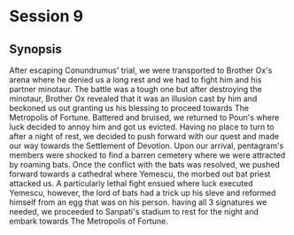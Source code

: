 # Session 9

## Synopsis
After escaping Conundrumus' trial, we were transported to Brother Ox's arena where he denied us a long rest and we had to fight him and his partner minotaur. The battle was a tough one but after destroying the minotaur, Brother Ox revealed that it was an illusion cast by him and beckoned us out granting us his blessing to proceed towards The Metropolis of Fortune. Battered and bruised, we returned to Poun's where luck decided to annoy him and got us evicted. Having no place to turn to after a night of rest, we decided to push forward with our quest and made our way towards the Settlement of Devotion. Upon our arrival, pentagram's members were shocked to find a barren cemetery where we were attracted by roaming bats. Once the conflict with the bats was resolved, we pushed forward towards a cathedral where Yemescu, the morbed out bat priest attacked us. A particularly lethal fight ensued where luck executed Yemescu, however, the lord of bats had a trick up his sleve and reformed himself from an egg that was on his person. having all 3 signatures we needed, we proceeded to Sanpati's stadium to rest for the night and embark towards The Metropolis of Fortune.
